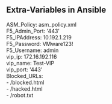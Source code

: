 ## Extra-Variables in Ansible

ASM_Policy: asm_policy.xml  
F5_Admin_Port: '443'  
F5_IPAddress: 10.192.1.219  
F5_Password: VMware123!  
F5_Username: admin  
vip_ip: 172.16.192.116  
vip_name: Test-VIP  
vip_port: '443'  
Blocked_URLs:  
  \- /blocked.html  
  \- /hacked.html  
  \- /robot.txt  
